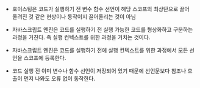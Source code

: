 * 호이스팅은 코드가 실행하기 전 변수 함수 선언이 해당 스코프의 최상단으로 끌어 올려진 것 같은 현상이나 동작이지 끌어올리는 것이 아님

* 자바스크립트 엔진은 코드를 실행하기 전 실행 가능한 코드를 형상화하고 구분하는 과정을 거친다. 즉 실행 컨텍스트를 위한 과정을 거치는 것이다.

* 자바스크립트 엔진은 코드를 실행하기 전에 실행 컨텍스트를 위한 과정에서 모든 선언을 스코프에 등록한다.

* 코드 실행 전 이미 변수나 함수 선언이 저장되어 있기 때문에 선언문보다 참조나 호출이 먼저 나와도 오류 없이 동작한다.